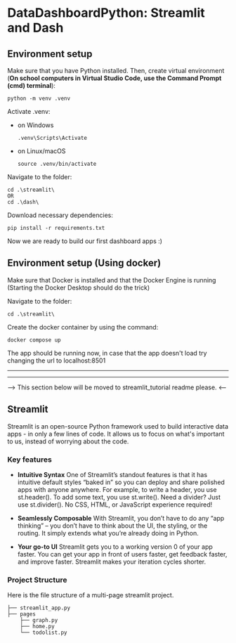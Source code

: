 # DataDashboardPython: Streamlit and Dash
## Environment setup
Make sure that you have Python installed. Then, create virtual environment (**On school computers in Virtual Studio Code, use the Command Prompt (cmd) terminal**):

```
python -m venv .venv
```

Activate .venv:
* on Windows
    ```
    .venv\Scripts\Activate
    ```
* on Linux/macOS
    ```
    source .venv/bin/activate
    ```

Navigate to the folder:
```
cd .\streamlit\
OR
cd .\dash\
```

Download necessary dependencies:
```
pip install -r requirements.txt
```

Now we are ready to build our first dashboard apps :)

## Environment setup (Using docker)
Make sure that Docker is installed and that the Docker Engine is running (Starting the Docker Desktop should do the trick)

Navigate to the folder:
```
cd .\streamlit\
```

Create the docker container by using the command:
```
docker compose up
```

The app should be running now, in case that the app doesn't load try changing the url to localhost:8501

*** 
***

--> This section below will be moved to streamlit_tutorial readme please. <--
## Streamlit

Streamlit is an open-source Python framework used to build interactive data apps - in only a few lines of code. It allows us to focus on what's important to us, instead of worrying about the code.

### Key features

- **Intuitive Syntax**
    One of Streamlit’s standout features is that it has intuitive default styles “baked in” so you can deploy and share polished apps with anyone anywhere. For example, to write a header, you use st.header(). To add some text, you use st.write(). Need a divider? Just use st.divider().
    No CSS, HTML, or JavaScript experience required!

- **Seamlessly Composable**
    With Streamlit, you don’t have to do any “app thinking” – you don’t have to think about the UI, the styling, or the routing. It simply extends what you’re already doing in Python. 

- **Your go-to UI**
    Streamlit gets you to a working version 0 of your app faster. You can get your app in front of users faster, get feedback faster, and improve faster. Streamlit makes your iteration cycles shorter.

### Project Structure
Here is the file structure of a multi-page streamlit project.

```
├── streamlit_app.py
├── pages
    ├── graph.py
    ├── home.py
    └── todolist.py
```